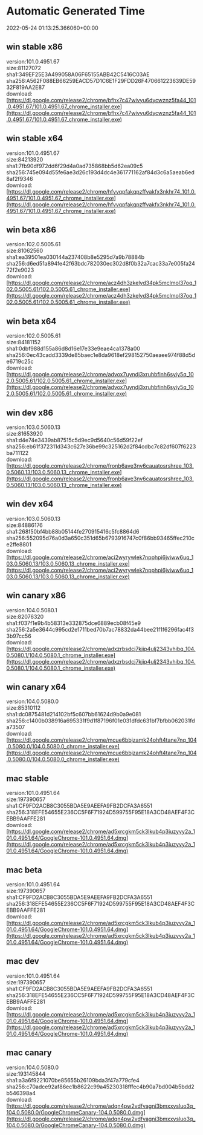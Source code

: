 # Automatic Generated Time
2022-05-24 01:13:25.366060+00:00

## win stable x86
version:101.0.4951.67  
size:81127072  
sha1:349EF25E3A499058A06F65155ABB42C5416C03AE  
sha256:A562F088EB66259EACD57D1C6E1F29FDD26F470661223639DE5932F819AA2E87  
download:[https://dl.google.com/release2/chrome/bfhx7c47wivyu6dycwznz5fa44_101.0.4951.67/101.0.4951.67_chrome_installer.exe](https://dl.google.com/release2/chrome/bfhx7c47wivyu6dycwznz5fa44_101.0.4951.67/101.0.4951.67_chrome_installer.exe)  

## win stable x64
version:101.0.4951.67  
size:84213920  
sha1:7fb90df972dd6f29d4a0ad735868bb5d62ea09c5  
sha256:745e094d55fe6ae3d26c193d4dc4e361771162af84d3c6a5aeab6ed8af2f9346  
download:[https://dl.google.com/release2/chrome/hfvvqpfakqpzffvakfx3nkhr74_101.0.4951.67/101.0.4951.67_chrome_installer.exe](https://dl.google.com/release2/chrome/hfvvqpfakqpzffvakfx3nkhr74_101.0.4951.67/101.0.4951.67_chrome_installer.exe)  

## win beta x86
version:102.0.5005.61  
size:81062560  
sha1:ea39501ea030144a237408b8e5295d7a9b78884b  
sha256:d6ed51a894fe42f63bdc782030ec302d8f0b32a7cac33a7e005fa2472f2e9023  
download:[https://dl.google.com/release2/chrome/acz4dh3zkelyd34pk5mclmol37oq_102.0.5005.61/102.0.5005.61_chrome_installer.exe](https://dl.google.com/release2/chrome/acz4dh3zkelyd34pk5mclmol37oq_102.0.5005.61/102.0.5005.61_chrome_installer.exe)  

## win beta x64
version:102.0.5005.61  
size:84181152  
sha1:0dbf988d155a86d8d16e17e33e9eae4ca1378a00  
sha256:0ec43cadd3339de85baec1e8da9618ef298152750aeaee974f88d5de6719c25c  
download:[https://dl.google.com/release2/chrome/advox7uyndj3xruhbfinh6syiy5q_102.0.5005.61/102.0.5005.61_chrome_installer.exe](https://dl.google.com/release2/chrome/advox7uyndj3xruhbfinh6syiy5q_102.0.5005.61/102.0.5005.61_chrome_installer.exe)  

## win dev x86
version:103.0.5060.13  
size:81653920  
sha1:d4e74e3439ab87515c5d9ec9d5640c56d59f22ef  
sha256:eb61f372311d343c627e36be99c325162d2f84cdbc7c82df607f6223ba711122  
download:[https://dl.google.com/release2/chrome/fronb6ave3nv6cauatosrshree_103.0.5060.13/103.0.5060.13_chrome_installer.exe](https://dl.google.com/release2/chrome/fronb6ave3nv6cauatosrshree_103.0.5060.13/103.0.5060.13_chrome_installer.exe)  

## win dev x64
version:103.0.5060.13  
size:84886176  
sha1:268f50bf4bb88b05144fe270915416c5fc8864d6  
sha256:552095d76a0d3a650c351d65b6793916747c0f86bb93465ffec210ce2ffe8801  
download:[https://dl.google.com/release2/chrome/aci2wyrywlek7npphpi6jviww6uq_103.0.5060.13/103.0.5060.13_chrome_installer.exe](https://dl.google.com/release2/chrome/aci2wyrywlek7npphpi6jviww6uq_103.0.5060.13/103.0.5060.13_chrome_installer.exe)  

## win canary x86
version:104.0.5080.1  
size:82076320  
sha1:f037f1e9b4b58313e332875dce6889ecb08f45e9  
sha256:2a5e3644c995cd2e1711bed70b7ac78832da44bee21f1f6296fac4f33b97cc56  
download:[https://dl.google.com/release2/chrome/adxzrbsdcj7kjip4ulj2343vhibq_104.0.5080.1/104.0.5080.1_chrome_installer.exe](https://dl.google.com/release2/chrome/adxzrbsdcj7kjip4ulj2343vhibq_104.0.5080.1/104.0.5080.1_chrome_installer.exe)  

## win canary x64
version:104.0.5080.0  
size:85310112  
sha1:dc0875481d214102bf5c607bb61624d9b0a9e081  
sha256:c1400b038916a695331f9d1f87196f01e031dfdc631bf7bfbb062031fda73507  
download:[https://dl.google.com/release2/chrome/mcue6bbjzamk24ohft4tane7nq_104.0.5080.0/104.0.5080.0_chrome_installer.exe](https://dl.google.com/release2/chrome/mcue6bbjzamk24ohft4tane7nq_104.0.5080.0/104.0.5080.0_chrome_installer.exe)  

## mac stable
version:101.0.4951.64  
size:197390657  
sha1:CF9FD2ACB8C3055BDA5E9AEEFA9FB2DCFA3A6551  
sha256:318EFE54655E236CC5F6F71924D599755F95E18A3CD48AEF4F3CEBB9AAFFE281  
download:[https://dl.google.com/release2/chrome/ad5xrcgkm5ck3lkub4p3iuzyvy2a_101.0.4951.64/GoogleChrome-101.0.4951.64.dmg](https://dl.google.com/release2/chrome/ad5xrcgkm5ck3lkub4p3iuzyvy2a_101.0.4951.64/GoogleChrome-101.0.4951.64.dmg)  

## mac beta
version:101.0.4951.64  
size:197390657  
sha1:CF9FD2ACB8C3055BDA5E9AEEFA9FB2DCFA3A6551  
sha256:318EFE54655E236CC5F6F71924D599755F95E18A3CD48AEF4F3CEBB9AAFFE281  
download:[https://dl.google.com/release2/chrome/ad5xrcgkm5ck3lkub4p3iuzyvy2a_101.0.4951.64/GoogleChrome-101.0.4951.64.dmg](https://dl.google.com/release2/chrome/ad5xrcgkm5ck3lkub4p3iuzyvy2a_101.0.4951.64/GoogleChrome-101.0.4951.64.dmg)  

## mac dev
version:101.0.4951.64  
size:197390657  
sha1:CF9FD2ACB8C3055BDA5E9AEEFA9FB2DCFA3A6551  
sha256:318EFE54655E236CC5F6F71924D599755F95E18A3CD48AEF4F3CEBB9AAFFE281  
download:[https://dl.google.com/release2/chrome/ad5xrcgkm5ck3lkub4p3iuzyvy2a_101.0.4951.64/GoogleChrome-101.0.4951.64.dmg](https://dl.google.com/release2/chrome/ad5xrcgkm5ck3lkub4p3iuzyvy2a_101.0.4951.64/GoogleChrome-101.0.4951.64.dmg)  

## mac canary
version:104.0.5080.0  
size:193145844  
sha1:a3a6f9221070be85655b26109bda3f47a779cfe4  
sha256:c70adce92af86ec1b8622c99a45230318fffec4b90a7bd004b5bdd2b546398a4  
download:[https://dl.google.com/release2/chrome/adqn4pw2vdfvagni3bmxxysluo3q_104.0.5080.0/GoogleChromeCanary-104.0.5080.0.dmg](https://dl.google.com/release2/chrome/adqn4pw2vdfvagni3bmxxysluo3q_104.0.5080.0/GoogleChromeCanary-104.0.5080.0.dmg)  

